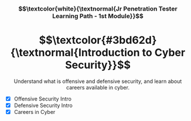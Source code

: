 <h3 align="center"> $$\textcolor{white}{\textnormal{Jr Penetration Tester Learning Path - 1st Module}}$$ </h3>
<h1 align="center"> $$\textcolor{#3bd62d}{\textnormal{Introduction to Cyber Security}}$$ </h1>

<p align="center">Understand what is offensive and defensive security, and learn about careers available in cyber.</p>

- [x] Offensive Security Intro
- [x] Defensive Security Intro
- [x] Careers in Cyber
